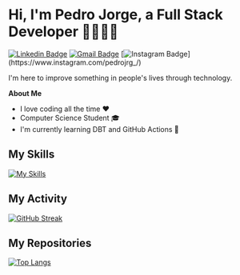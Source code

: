 <h1>Hi, I'm Pedro Jorge, a Full Stack Developer 👨🏻‍💻🚀</h1>

[![Linkedin Badge](https://img.shields.io/badge/-Linkedin-blue?style=flat-square&logo=Linkedin&logoColor=white&link=https://www.linkedin.com/in/pedrojorge258/)](https://www.linkedin.com/in/pedrojorge258/) 
[![Gmail Badge](https://img.shields.io/badge/-pedrojorge2011@gmail.com-c14438?style=flat-square&logo=Gmail&logoColor=white&link=mailto:pedrojorge2011@gmail.com)](mailto:pedrojorge2011@gmail.com)
[![Instagram Badge](https://img.shields.io/badge/-Instagram-purple?style=flat-square&logo=Instagram&logoColor=white&link=https://www.instagram.com/pedrojrg_)](https://www.instagram.com/pedrojrg_/)

I'm here to improve something in people's lives through technology.

**About Me** 
- I love coding all the time ❤️
- Computer Science Student 🎓 
- I'm currently learning DBT and GitHub Actions 🚀 

## My Skills
[![My Skills](https://skillicons.dev/icons?i=git,react,nodejs,ts,tailwindcss,nextjs,postgres,prisma)](https://skillicons.dev)

## My Activity
[![GitHub Streak](https://streak-stats.demolab.com/?user=PedroJorge148&theme=whatsapp-dark2&exclude_days=Sun%2CMon%2CSat)](https://git.io/streak-stats)&nbsp;&nbsp;

## My Repositories
[![Top Langs](https://github-readme-stats.vercel.app/api/top-langs/?username=pedrojorge148&layout=compact&theme=dark&hide_border=true)](https://github.com/anuraghazra/github-readme-stats)






<!--
**PedroJorge148/PedroJorge148** is a ✨ _special_ ✨ repository because its `README.md` (this file) appears on your GitHub profile.

Here are some ideas to get you started:

- 🔭 I’m currently working on ...
- 🌱 I’m currently learning ...
- 👯 I’m looking to collaborate on ...
- 🤔 I’m looking for help with ...
- 💬 Ask me about ...
- 📫 How to reach me: ...
- 😄 Pronouns: ...
- ⚡ Fun fact: ...
-->
